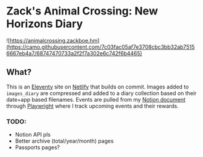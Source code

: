 # Zack's Animal Crossing: New Horizons Diary
![https://animalcrossing.zackboe.hm](https://camo.githubusercontent.com/7c03fac05af7e3708cbc3bb32ab75156667eb4a7/68747470733a2f2f7a302e6c742f6b4465)

## What?
This is an [Eleventy](https://11ty.dev) site on [Netlify](https://netlify.com) that builds on commit. Images added to `images_diary` are compressed and added to a diary collection based on their date+app based filenames. Events are pulled from my [Notion document](https://www.notion.so/zackboe/Animal-Crossing-4d8938aac8854b42ad10d8097d152d94) through [Playwright](https://github.com/microsoft/playwright) where I track upcoming events and their rewards.


### TODO:
- Notion API pls
- Better archive (total/year/month) pages
- Passports pages?
